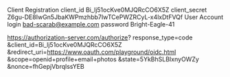 Client Registration
client_id	Bi_lj51ocKve0MJQRcCO6X5Z
client_secret	Z6gu-DE8IwGn5JbaKWPmzhbb7IwTCePWZRCyL-x4lxDtFVQf
User Account
login	bad-scarab@example.com
password	Bright-Eagle-41


https://authorization-server.com/authorize?
  response_type=code
  &client_id=Bi_lj51ocKve0MJQRcCO6X5Z
  &redirect_uri=https://www.oauth.com/playground/oidc.html
  &scope=openid+profile+email+photos
  &state=5YkBhSLBIxnyOWZy
  &nonce=fhGepjVbrqlssYEB



<!-- TODO user kubectl get user  => admin  -->